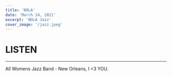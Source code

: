 ```yaml
---
title: 'NOLA'
date: 'March 24, 2021'
excerpt: 'NOLA Jazz'
cover_image: '/jazz.jpeg'
---
```

# LISTEN

---

All Womens Jazz Band - New Orleans, I <3 YOU. 